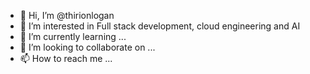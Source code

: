 - 👋 Hi, I’m @thirionlogan
- 👀 I’m interested in Full stack development, cloud engineering and AI
- 🌱 I’m currently learning ...
- 💞️ I’m looking to collaborate on ...
- 📫 How to reach me ...

<!---
thirionlogan/thirionlogan is a ✨ special ✨ repository because its `README.md` (this file) appears on your GitHub profile.
You can click the Preview link to take a look at your changes.
--->
